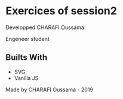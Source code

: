 # Exercices of session2


Developped CHARAFI Oussama

Engeneer student


## Builts With

* SVG
* Vanilla JS

Made by CHARAFI Oussama - 2019


